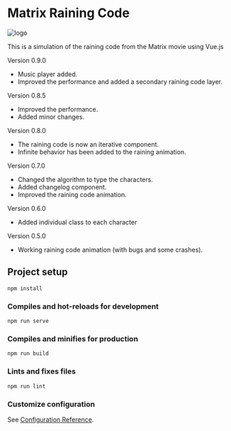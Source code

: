 # Matrix Raining Code
![logo](https://user-images.githubusercontent.com/57297760/135144113-8ace96b8-dc42-4906-993d-585ebf2cc302.jpg)

This is a simulation of the raining code from the Matrix movie using Vue.js

Version 0.9.0

* Music player added.
* Improved the performance and added a secondary raining code layer.

Version 0.8.5

* Improved the performance.
* Added minor changes.

Version 0.8.0 

* The raining code is now an iterative component.
* Infinite behavior has been added to the raining animation.

Version 0.7.0

* Changed the algorithm to type the characters.
* Added changelog component.
* Improved the raining code animation.

Version 0.6.0

* Added individual class to each character

Version 0.5.0

* Working raining code animation (with bugs and some crashes).


## Project setup
```
npm install
```

### Compiles and hot-reloads for development
```
npm run serve
```

### Compiles and minifies for production
```
npm run build
```

### Lints and fixes files
```
npm run lint
```

### Customize configuration
See [Configuration Reference](https://cli.vuejs.org/config/).
